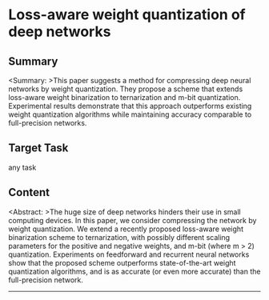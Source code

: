 # Loss-aware weight quantization of deep networks

## Summary

<Summary: >This paper suggests a method for compressing deep neural networks by weight quantization. They propose a scheme that extends loss-aware weight binarization to ternarization and m-bit quantization. Experimental results demonstrate that this approach outperforms existing weight quantization algorithms while maintaining accuracy comparable to full-precision networks.


## Target Task

any task

## Content

<Abstract: >The huge size of deep networks hinders their use in small computing devices. In this paper, we consider compressing the network by weight quantization. We extend a recently proposed loss-aware weight binarization scheme to ternarization, with possibly different scaling parameters for the positive and negative weights, and m-bit (where m > 2) quantization. Experiments on feedforward and recurrent neural networks show that the proposed scheme outperforms state-of-the-art weight quantization algorithms, and is as accurate (or even more accurate) than the full-precision network.



---

